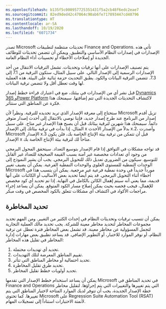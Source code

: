 ```yaml
---
ms.openlocfilehash: b135f5c000957725351431f5a2cb48f6edc2eae7
ms.sourcegitcommit: 82ed9ded42c47064c90ab6fe717893447cd48796
ms.translationtype: HT
ms.contentlocale: ar-SA
ms.lasthandoff: 10/19/2020
ms.locfileid: "6071734"
---
```

تصدر Microsoft تحديثات منتظمة لتطبيقات Finance and Operations. تأتي هذه الإصدارات في إصدارات النظام الأساسي والتطبيق. ويمكن أن تتضمن تحديثات للوظائف الجديدة أو إصلاحات الأخطاء أو تحسينات أداء النظام العامة.

يتم تصنيف الإصدارات على أنها ترقيات وتحديثات. تشمل الترقيات الانتقال من أحد الإصدارات الرسمية إلى الإصدار التالي. على سبيل المثال، ستكون الترقية من 7.1 إلى 7.3. تتضمن الترقية البيانات والكود.
يطبق التحديث حزمة ثنائية على البيئة. هذه العملية لها وقت تعطل أقل ولا تتضمن ترقية البيانات.

قبل نشر أي من الإصدارات في بيئتك، ضع في اعتبارك قراءة خطط إصدار [Dynamics 365 وPower Platform](https://docs.microsoft.com/dynamics365/release-plans/?azure-portal=true) لاكتشاف التحديثات الجديدة التي تتم إضافتها. سيمنحك هذا فكرة عن المناطق التي ستتأثر.

ستحتاج إلى معرفة الإصدار الذي تريد تحديده للترقية. ونظراً لأن Microsoft تزيل أقدم إصدار من البرنامج عند طرح إصدار جديد، فإننا نوصي بالانتقال إلى أحدث إصدار متوفر دائماً. سيمنحك هذا شهرين لترقية بيئاتك قبل أن يصبح هذا الإصدار غير متاح. على سبيل المثال، إذا بدأت في ترقية بيئاتك إلى الإصدار x بدلاً من الإصدار الأحدث x.2، وأصدرت Microsoft الإصدار x.3 قبل أن تتمكن من ترقية بيئة الإنتاج الخاصة بك، فلن يكون الإصدار x متاحاً لك لترقية بيئة الإنتاج الخاصة بك.

قد تواجه مشكلات في التوافق إذا قام الإصدار بتوسيع التعداد. سيتحقق المحول البرمجي من وجود أي تعدادات مخصصة غير آمنة بسبب القيمة الصحيحة للتعداد غير القابل للتوسيع. سيكون من الضروري تعديل ذلك للتحويل البرمجي.
يجب أن يشير النموذج إلى الوحدات النمطية للمستوى العلوي والوحدات النمطية الفرعية. يمكن أن يضيف تغيير Microsoft مورداً جديداً في وحدة نمطية فرعية غير مرجعية.
يمكن أن يتسبب هذا في أخطاء أثناء التحويل البرمجي. قد يتم أيضاً تحديد بعض الأساليب أو الكائنات على أنها قديمة، مما يعني أنه سيتم إهمال الكائن بالكامل في النهاية. إذا تم تحديد أي كود مخصص للإهمال، فيجب فحصه بحيث يمكن إصلاح مسار الكود المتوقع. يمكن أن يساعد إجراء مراجعات الأكواد في اكتشاف أي مشكلات تتعلق بالكود المخصص في وقت مبكر.

## <a name="identify-risk"></a>تحديد المخاطرة

يمكن أن تتسبب ترقيات وتحديثات النظام في إحداث الكثير من التغيير. ومن المهم تحديد مجموعات المخاطر لتحديد مخاطر معينة للشركة. يجب تحديد مالك العملية التجارية لتحمل المسؤولية عن مخاطر معينة. قد تشمل بعض المخاطر فترة تعطل عن ترقية النظام، أو توفر الموارد للاختبار، أو التطوير الإضافي. قد يساعد تطبيق بعض مهارات إدارة المخاطر في تقليل هذه المخاطر: 

1. تحديد أي تهديدات محتملة. 
1. تقييم المناطق المعرضة لتلك التهديدات. 
1. تحديد احتمالية أو مخاطر المناطق التي تتأثر. 
1. تحديد طرق تقليل المخاطرة. 
1. تحديد أولويات خطط تقليل المخاطر.
 

يمكن أن يساعد استخدام خطط الإصدار التي تقدمها Microsoft في تحديد المناطق في Finance and Operations التي يتم تغييرها والتغييرات التي يتم إجراؤها. لتقليل مخاطر خطة الإصدار الجديدة، يجب أن تتوفر لديك الموارد المتاحة لاختبار المناطق التي يتم تغييرها. كما تحتوي Microsoft على Regression Suite Automation Tool (RSAT) لأتمتة الاختبارات استناداً إلى تسجيلات المهام.
